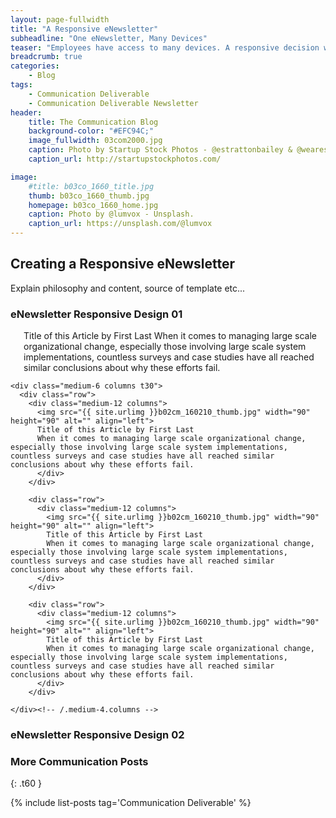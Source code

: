 ```yaml
---
layout: page-fullwidth
title: "A Responsive eNewsletter"
subheadline: "One eNewsletter, Many Devices"
teaser: "Employees have access to many devices. A responsive decision will allow them to view eNewsletter content however they choose."
breadcrumb: true
categories:
    - Blog
tags:
    - Communication Deliverable
    - Communication Deliverable Newsletter
header:
    title: The Communication Blog
    background-color: "#EFC94C;"
    image_fullwidth: 03com2000.jpg
    caption: Photo by Startup Stock Photos - @estrattonbailey & @wearesculpt.
    caption_url: http://startupstockphotos.com/

image:
    #title: b03co_1660_title.jpg
    thumb: b03co_1660_thumb.jpg
    homepage: b03co_1660_home.jpg
    caption: Photo by @lumvox - Unsplash.
    caption_url: https://unsplash.com/@lumvox
---
```

<!--more-->

## Creating a Responsive eNewsletter
Explain philosophy and content, source of template etc...


### eNewsletter Responsive Design 01
<div class="row">
    <div class="medium-6 columns t30">
      <img src="{{ site.urlimg }}b02cm_160210_title.jpg" alt="">
      Title of this Article by First Last
      When it comes to managing large scale organizational change, especially those involving large scale system implementations, countless surveys and case studies have all reached similar conclusions about why these efforts fail.
    </div><!-- /.medium-4.columns -->

    <div class="medium-6 columns t30">
      <div class="row">
        <div class="medium-12 columns">
          <img src="{{ site.urlimg }}b02cm_160210_thumb.jpg" width="90" height="90" alt="" align="left">
          Title of this Article by First Last
          When it comes to managing large scale organizational change, especially those involving large scale system implementations, countless surveys and case studies have all reached similar conclusions about why these efforts fail.
          </div>
        </div>

        <div class="row">
          <div class="medium-12 columns">
            <img src="{{ site.urlimg }}b02cm_160210_thumb.jpg" width="90" height="90" alt="" align="left">
            Title of this Article by First Last
            When it comes to managing large scale organizational change, especially those involving large scale system implementations, countless surveys and case studies have all reached similar conclusions about why these efforts fail.
          </div>
        </div>

        <div class="row">
          <div class="medium-12 columns">
            <img src="{{ site.urlimg }}b02cm_160210_thumb.jpg" width="90" height="90" alt="" align="left">
            Title of this Article by First Last
            When it comes to managing large scale organizational change, especially those involving large scale system implementations, countless surveys and case studies have all reached similar conclusions about why these efforts fail.
          </div>
        </div>

    </div><!-- /.medium-4.columns -->
</div><!-- /.row -->




### eNewsletter Responsive Design 02




### More Communication Posts
{: .t60 }

{% include list-posts tag='Communication Deliverable' %}
